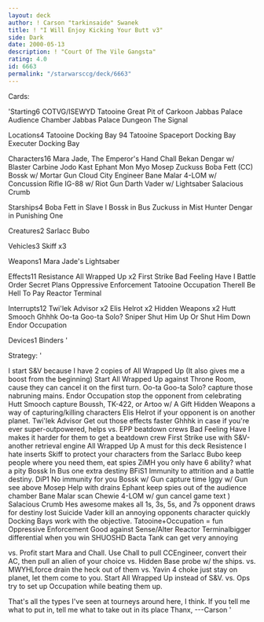 ```yaml
---
layout: deck
author: ! Carson "tarkinsaide" Swanek
title: ! "I Will Enjoy Kicking Your Butt v3"
side: Dark
date: 2000-05-13
description: ! "Court Of The Vile Gangsta"
rating: 4.0
id: 6663
permalink: "/starwarsccg/deck/6663"
---
```

Cards: 

'Starting6
COTVG/ISEWYD
Tatooine Great Pit of Carkoon
Jabbas Palace Audience Chamber
Jabbas Palace Dungeon
The Signal

Locations4
Tatooine Docking Bay 94
Tatooine
Spaceport Docking Bay
Executer Docking Bay

Characters16
Mara Jade, The Emperor's Hand
Chall Bekan
Dengar w/ Blaster Carbine
Jodo Kast
Ephant Mon
Myo
Mosep
Zuckuss
Boba Fett (CC)
Bossk w/ Mortar Gun
Cloud City Engineer
Bane Malar
4-LOM w/ Concussion Rifle
IG-88 w/ Riot Gun
Darth Vader w/ Lightsaber
Salacious Crumb

Starships4
Boba Fett in Slave I
Bossk in Bus
Zuckuss in Mist Hunter
Dengar in Punishing One

Creatures2
Sarlacc
Bubo

Vehicles3
Skiff x3

Weapons1
Mara Jade's Lightsaber

Effects11
Resistance
All Wrapped Up x2
First Strike
Bad Feeling Have I
Battle Order
Secret Plans
Oppressive Enforcement
Tatooine Occupation
Therell Be Hell To Pay
Reactor Terminal

Interrupts12
Twi'lek Advisor x2
Elis Helrot x2
Hidden Weapons x2
Hutt Smooch
Ghhhk
Oo-ta Goo-ta Solo?
Sniper
Shut Him Up Or Shut Him Down
Endor Occupation

Devices1
Binders '

Strategy: '

I start S&V because I have 2 copies of All Wrapped Up (It also gives me a boost from the beginning) Start All Wrapped Up against Throne Room, cause they can cancel it on the first turn.
Oo-ta Goo-ta Solo? capture those nabruning mains.
Endor Occupation stop the opponent from celebrating
Hutt Smooch capture Boussh, TK-422, or Artoo w/ A Gift
Hidden Weapons a way of capturing/killing characters
Elis Helrot if your opponent is on another planet.
Twi'lek Advisor Get out those effects faster
Ghhhk in case if you're ever super-outpowered, helps vs. EPP beatdown crews
Bad Feeling Have I makes it harder for them to get a beatdown crew
First Strike use with S&V-another retrieval engine
All Wrapped Up A must for this deck
Resistence I hate inserts
Skiff to protect your characters from the Sarlacc
Bubo keep people where you need them, eat spies
ZiMH you only have 6 ability? what a pity
Bossk In Bus one extra destiny
BFiS1 Immunity to attrition and a battle destiny.
DiP1 No immunity for you
Bossk w/ Gun capture time
Iggy w/ Gun see above
Mosep Help with drains
Ephant keep spies out of the audience chamber
Bane Malar scan Chewie
4-LOM w/ gun cancel game text )
Salacious Crumb  Hes awesome	makes all 1s, 3s, 5s, and 7s opponent draws for destiny lost
Suicide Vader kill an annoying opponents character quickly
Docking Bays work with the objective.
Tatooine+Occupation = fun
Oppressive Enforcement Good against Sense/Alter
Reactor Terminalbigger differential when you win
SHUOSHD  Bacta Tank can get very annoying


vs. Profit start Mara and Chall. Use Chall to pull CCEngineer, convert their AC, then pull an alien of your choice
vs. Hidden Base probe w/ the ships.
vs. MWYHLforce drain the heck out of them
vs. Yavin 4 choke just stay on planet, let them come to you.  Start All Wrapped Up instead of S&V.
vs. Ops try to set up Occupation while beating them up.

That's all the types I've seen at tourneys around here, I think.
If you tell me what to put in, tell me what to take out in its place
Thanx,
---Carson
'
